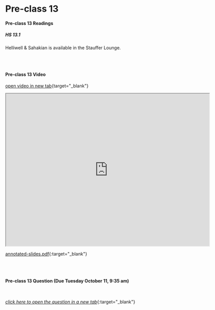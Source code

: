 # Pre-class 13

#### Pre-class 13 Readings

##### HS 13.1

Helliwell & Sahakian is available in the Stauffer Lounge.  

<br>
<br>

#### Pre-class 13 Video

[open video in new tab](https://drive.google.com/file/d/1BdXyTcqSUiiR3bycJEoIXErmARAyqGAS){target="_blank"}
<iframe src="https://drive.google.com/file/d/1BdXyTcqSUiiR3bycJEoIXErmARAyqGAS/preview" width="640" height="480" frameborder="20" marginheight="0" marginwidth="0">Loading…
</iframe>

[annotated-slides.pdf](https://drive.google.com/file/d/1s2ndWLfXmjg9cNw6KaACW3ZfOmETb2Qu/view?usp=sharing){:target="_blank"}

<br>
<br>

#### Pre-class 13 Question (Due Tuesday October 11, 9:35 am)

<br>

[*click here to open the question in a new tab*](https://forms.gle/cTe88PNXzLz66AzX8){:target="_blank"}

